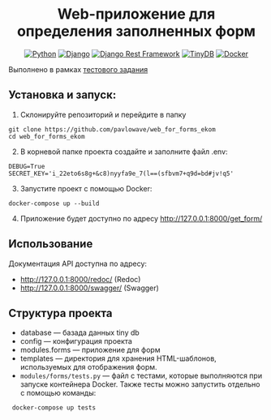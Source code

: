 <h1 align="center">Web-приложение для определения заполненных форм</h1>

<div align="center">

[![Python](https://img.shields.io/badge/python-3670A0?style=for-the-badge&logo=python&logoColor=ffdd54)](https://www.python.org/)
[![Django](https://img.shields.io/badge/django-092E20?style=for-the-badge&logo=django&logoColor=white)](https://www.djangoproject.com/)
[![Django Rest Framework](https://img.shields.io/badge/django_rest_framework-0C4B33?style=for-the-badge&logo=django&logoColor=white)](https://www.django-rest-framework.org/)
[![TinyDB](https://img.shields.io/badge/tinydb-%234CAF50.svg?style=for-the-badge&logo=tinydb&logoColor=white)](https://tinydb.readthedocs.io/)
[![Docker](https://img.shields.io/badge/docker-%230db7ed.svg?style=for-the-badge&logo=docker&logoColor=white)](https://www.docker.com/)
</div>

Выполнено в рамках [тестового задания](https://app.affine.pro/workspace/f6dfe706-59c0-41e5-898b-9d6a25d84efe/F20QnCRuwfcgPkZeQb9UH)

## Установка и запуск:

1. Склонируйте репозиторий и перейдите в папку

```
git clone https://github.com/pavlowave/web_for_forms_ekom
cd web_for_forms_ekom
```

2. В корневой папке проекта создайте и заполните файл .env:

```
DEBUG=True
SECRET_KEY='i_22eto6s8g+&c8)nyyfa9e_7(l==(sfbvm7+q9d=bd#jv!q5'
```

3. Запустите проект c помощью Docker:

```
docker-compose up --build
```

4. Приложение будет доступно по адресу http://127.0.0.1:8000/get_form/

## Использование

Документация API доступна по адресу:

- http://127.0.0.1:8000/redoc/ (Redoc)
- http://127.0.0.1:8000/swagger/ (Swagger)

## Структура проекта
- database — базада данных tiny db
- config — конфигурация проекта
- modules.forms — приложение для форм
- templates — директория для хранения HTML-шаблонов, используемых для отображения форм.
- `modules/forms/tests.py` — файл с тестами, которые выполняются при запуске контейнера Docker. Также тесты можно запустить отдельно с помощью команды:
```
 docker-compose up tests
```
